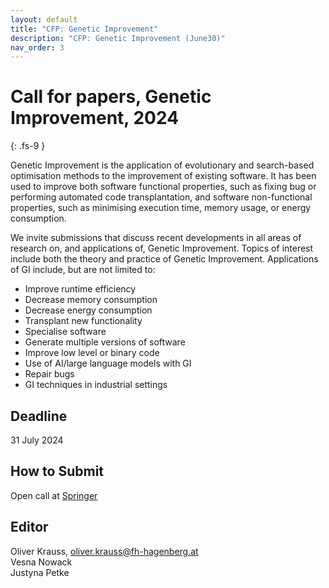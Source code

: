 ```yaml
---
layout: default
title: "CFP: Genetic Improvement"
description: "CFP: Genetic Improvement (June30)"
nav_order: 3
---
```


# Call for papers, Genetic Improvement, 2024
{: .fs-9 }


Genetic Improvement is the application of evolutionary and search-based optimisation methods to the improvement of existing software. It has been used to improve both software functional properties, such as fixing bug or performing automated code transplantation, and software non-functional properties, such as minimising execution time, memory usage, or energy consumption.

We invite submissions that discuss recent developments in all areas of research on, and applications of, Genetic Improvement. 
Topics of interest include both the theory and practice of Genetic Improvement. Applications of GI include, but are not limited to:

- Improve runtime efficiency
- Decrease memory consumption
- Decrease energy consumption
- Transplant new functionality
- Specialise software
- Generate multiple versions of software
- Improve low level or binary code
- Use of AI/large language models with GI
- Repair bugs
- GI techniques in industrial settings
 


## Deadline

31 July 2024

## How to Submit

Open call at [Springer](https://link.springer.com/collections/gcefacefbd)


## Editor

Oliver Krauss, oliver.krauss@fh-hagenberg.at     
Vesna Nowack      
Justyna Petke
